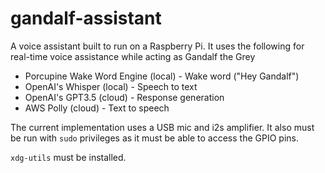 # gandalf-assistant
A voice assistant built to run on a Raspberry Pi. It uses the following for real-time voice assistance 
while acting as Gandalf the Grey

- Porcupine Wake Word Engine (local) - Wake word ("Hey Gandalf")
- OpenAI's Whisper (local) - Speech to text
- OpenAI's GPT3.5 (cloud) - Response generation
- AWS Polly (cloud) - Text to speech

The current implementation uses a USB mic and i2s amplifier. It also must be run with `sudo` privileges as it must be able to access the GPIO pins.

`xdg-utils` must be installed.
